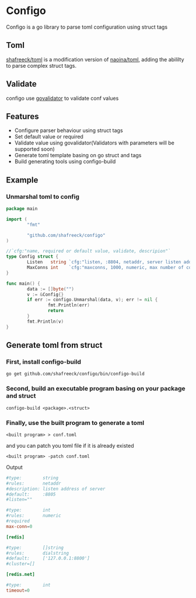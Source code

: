 # Configo
Configo is a go library to parse toml configuration using struct tags

## Toml
[shafreeck/toml](https://github.com/shafreeck/toml) is a modification version of [naoina/toml](https://github.com/naoina/toml),
adding the abililty to parse complex struct tags.

## Validate
configo use [govalidator](https://github.com/asaskevich/govalidator) to validate conf values

## Features
* Configure parser behaviour using struct tags
* Set default value or required
* Validate value using govalidator(Validators with parameters will be supported soon)
* Generate toml template basing on go struct and tags
* Build generating tools using configo-build

## Example

### Unmarshal toml to config
```go
package main

import (
        "fmt"

        "github.com/shafreeck/configo"
)

//`cfg:"name, required or default value, validate, descripion"`
type Config struct {
        Listen   string `cfg:"listen, :8804, netaddr, server listen address"`
        MaxConns int    `cfg:"maxconns, 1000, numeric, max number of connections"`
}

func main() {
        data := []byte("")
        v := &Config{}
        if err := configo.Unmarshal(data, v); err != nil {
                fmt.Println(err)
                return
        }
        fmt.Println(v)
}
```

## Generate toml from struct

### First, install configo-build
```
go get github.com/shafreeck/configo/bin/configo-build
```

### Second, build an executable program basing on your package and struct
```
configo-build <package>.<struct>
```
### Finally, use the built program to generate a toml
```
<built program> > conf.toml
```
and you can patch you toml file if it is already existed
```
<built program> -patch conf.toml
```

Output

```toml
#type:        string
#rules:       netaddr
#description: listen address of server
#default:     :8805
#listen=""

#type:        int
#rules:       numeric
#required
max-conn=0

[redis]

#type:        []string
#rules:       dialstring
#default:     ['127.0.0.1:8800']
#cluster=[]

[redis.net]

#type:        int
timeout=0
```
